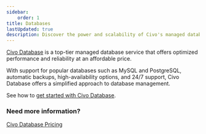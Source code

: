 ```yaml
---
sidebar:
    order: 1
title: Databases
lastUpdated: true
description: Discover the power and scalability of Civo's managed database service at an affordable price with our technical documentation. Learn everything you need to know by getting started today.
---
```


[Civo Database](https://www.civo.com/databases) is a top-tier managed database service that offers optimized performance and reliability at an affordable price.

With support for popular databases such as MySQL and PostgreSQL, automatic backups, high-availability options, and 24/7 support, Civo Database offers a simplified approach to database management.

See how to [get started with Civo Database](getting-started).

### Need more information?

[Civo Database Pricing](https://www.civo.com/pricing#databases)
